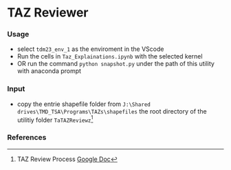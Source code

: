 # TAZ Reviewer

### **Usage**
* select `tdm23_env_1` as the enviroment in the VScode
* Run the cells in `Taz_Explainations.ipynb` with the selected kernel
* OR run the command `python snapshot.py` under the path of this utility with anaconda prompt 

### **Input**
* copy the entrie shapefile folder from `J:\Shared drives\TMD_TSA\Programs\TAZs\shapefiles` the root directory of the utilitiy folder `TaTAZReviewz`[^1]

### **References**


[^1 ]: TAZ Review Process [Google Doc](https://docs.google.com/document/d/1q5Q8SPHKzowMdnqeh2hB790E6iaD4IZlLLCCEPYPyAY/edit?tab=t.0)

